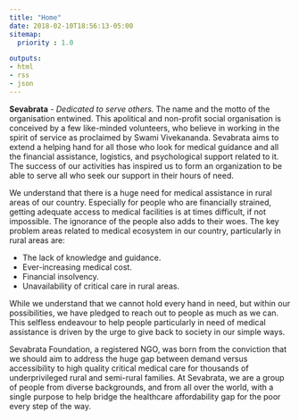```yaml
---
title: "Home"
date: 2018-02-10T18:56:13-05:00
sitemap:
  priority : 1.0

outputs:
- html
- rss
- json
---
```

**Sevabrata** - *Dedicated to serve others.* The name and the motto of the organisation entwined. 
This apolitical and non-profit social organisation is conceived by a few
like-minded volunteers, who believe in working in the spirit of service as
proclaimed by Swami Vivekananda. Sevabrata aims to extend a helping hand for
all those who look for medical guidance and all the financial assistance,
logistics, and psychological support related to it. The success of our
activities has inspired us to form an organization to be able to serve all who
seek our support in their hours of need.

We understand that there is a huge need for medical assistance in rural areas
of our country. Especially for people who are financially strained, getting
adequate access to medical facilities is at times difficult, if not impossible.
The ignorance of the people also adds to their woes. The key problem areas
related to medical ecosystem in our country, particularly in rural areas are:

- The lack of knowledge and guidance.
- Ever-increasing medical cost.
- Financial insolvency.
- Unavailability of critical care in rural areas.

While we understand that we cannot hold every hand in need, but within our
possibilities, we have pledged to reach out to people as much as we can. This
selfless endeavour to help people particularly in need of medical assistance is
driven by the urge to give back to society in our simple ways.

Sevabrata Foundation, a registered NGO, was born from the conviction that we
should aim to address the huge gap between demand versus accessibility to high
quality critical medical care for thousands of underprivileged rural and
semi-rural families. At Sevabrata, we are a group of people from diverse
backgrounds, and from all over the world, with a single purpose to help bridge
the healthcare affordability gap for the poor every step of the way.
